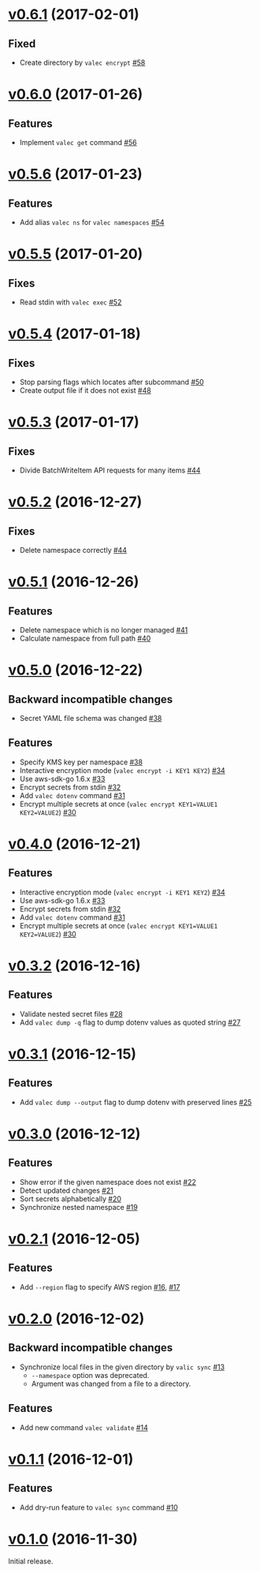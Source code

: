 # [v0.6.1](https://github.com/dtan4/valec/releases/tag/v0.6.1) (2017-02-01)

## Fixed

- Create directory by `valec encrypt` [#58](https://github.com/dtan4/valec/pull/58)

# [v0.6.0](https://github.com/dtan4/valec/releases/tag/v0.6.0) (2017-01-26)

## Features

- Implement `valec get` command [#56](https://github.com/dtan4/valec/pull/56)

# [v0.5.6](https://github.com/dtan4/valec/releases/tag/v0.5.6) (2017-01-23)

## Features

- Add alias `valec ns` for `valec namespaces` [#54](https://github.com/dtan4/valec/pull/54)

# [v0.5.5](https://github.com/dtan4/valec/releases/tag/v0.5.5) (2017-01-20)

## Fixes

- Read stdin with `valec exec` [#52](https://github.com/dtan4/valec/pull/52)

# [v0.5.4](https://github.com/dtan4/valec/releases/tag/v0.5.4) (2017-01-18)

## Fixes

- Stop parsing flags which locates after subcommand [#50](https://github.com/dtan4/valec/pull/50)
- Create output file if it does not exist [#48](https://github.com/dtan4/valec/pull/48)

# [v0.5.3](https://github.com/dtan4/valec/releases/tag/v0.5.3) (2017-01-17)

## Fixes

- Divide BatchWriteItem API requests for many items [#44](https://github.com/dtan4/valec/pull/46)

# [v0.5.2](https://github.com/dtan4/valec/releases/tag/v0.5.2) (2016-12-27)

## Fixes

- Delete namespace correctly [#44](https://github.com/dtan4/valec/pull/44)

# [v0.5.1](https://github.com/dtan4/valec/releases/tag/v0.5.1) (2016-12-26)

## Features

- Delete namespace which is no longer managed [#41](https://github.com/dtan4/valec/pull/41)
- Calculate namespace from full path [#40](https://github.com/dtan4/valec/pull/40)

# [v0.5.0](https://github.com/dtan4/valec/releases/tag/v0.5.0) (2016-12-22)

## Backward incompatible changes

- Secret YAML file schema was changed [#38](https://github.com/dtan4/valec/pull/38)

## Features

- Specify KMS key per namespace [#38](https://github.com/dtan4/valec/pull/38)
- Interactive encryption mode (`valec encrypt -i KEY1 KEY2`) [#34](https://github.com/dtan4/valec/pull/34)
- Use aws-sdk-go 1.6.x [#33](https://github.com/dtan4/valec/pull/33)
- Encrypt secrets from stdin [#32](https://github.com/dtan4/valec/pull/32)
- Add `valec dotenv` command [#31](https://github.com/dtan4/valec/pull/31)
- Encrypt multiple secrets at once (`valec encrypt KEY1=VALUE1 KEY2=VALUE2`) [#30](https://github.com/dtan4/valec/pull/30)

# [v0.4.0](https://github.com/dtan4/valec/releases/tag/v0.4.0) (2016-12-21)

## Features

- Interactive encryption mode (`valec encrypt -i KEY1 KEY2`) [#34](https://github.com/dtan4/valec/pull/34)
- Use aws-sdk-go 1.6.x [#33](https://github.com/dtan4/valec/pull/33)
- Encrypt secrets from stdin [#32](https://github.com/dtan4/valec/pull/32)
- Add `valec dotenv` command [#31](https://github.com/dtan4/valec/pull/31)
- Encrypt multiple secrets at once (`valec encrypt KEY1=VALUE1 KEY2=VALUE2`) [#30](https://github.com/dtan4/valec/pull/30)

# [v0.3.2](https://github.com/dtan4/valec/releases/tag/v0.3.2) (2016-12-16)

## Features

- Validate nested secret files [#28](https://github.com/dtan4/valec/pull/28)
- Add `valec dump -q` flag to dump dotenv values as quoted string [#27](https://github.com/dtan4/valec/pull/27)

# [v0.3.1](https://github.com/dtan4/valec/releases/tag/v0.3.1) (2016-12-15)

## Features

- Add `valec dump --output` flag to dump dotenv with preserved lines [#25](https://github.com/dtan4/valec/pull/25)

# [v0.3.0](https://github.com/dtan4/valec/releases/tag/v0.3.0) (2016-12-12)

## Features

- Show error if the given namespace does not exist [#22](https://github.com/dtan4/valec/pull/22)
- Detect updated changes [#21](https://github.com/dtan4/valec/pull/21)
- Sort secrets alphabetically [#20](https://github.com/dtan4/valec/pull/20)
- Synchronize nested namespace [#19](https://github.com/dtan4/valec/pull/19)

# [v0.2.1](https://github.com/dtan4/valec/releases/tag/v0.2.1) (2016-12-05)

## Features

- Add `--region` flag to specify AWS region [#16](https://github.com/dtan4/valec/pull/16), [#17](https://github.com/dtan4/valec/pull/17)

# [v0.2.0](https://github.com/dtan4/valec/releases/tag/v0.2.0) (2016-12-02)

## Backward incompatible changes

- Synchronize local files in the given directory by `valic sync` [#13](https://github.com/dtan4/valec/pull/13)
  - `--namespace` option was deprecated.
  - Argument was changed from a file to a directory.

## Features

- Add new command `valec validate` [#14](https://github.com/dtan4/valec/pull/14)

# [v0.1.1](https://github.com/dtan4/valec/releases/tag/v0.1.1) (2016-12-01)

## Features

- Add dry-run feature to `valec sync` command [#10](https://github.com/dtan4/valec/pull/10)

# [v0.1.0](https://github.com/dtan4/valec/releases/tag/v0.1.0) (2016-11-30)

Initial release.

